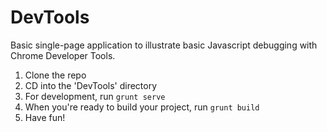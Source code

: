 # DevTools
Basic single-page application to illustrate basic Javascript debugging with Chrome Developer Tools.

1. Clone the repo
2. CD into the 'DevTools' directory
3. For development, run `grunt serve`
4. When you're ready to build your project, run `grunt build`
5. Have fun!